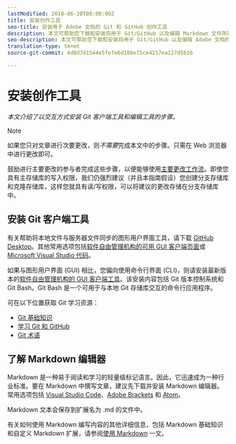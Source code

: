 ```yaml
---
lastModified: 2018-06-28T00:00:00Z
title: 安装创作工具
seo-title: 安装用于 Adobe 文档的 Git 和 GitHub 创作工具
description: 本文可帮助您下载和安装将用于 Git/GitHub 以及编辑 Markdown 文件所需的客户端工具。
seo-description: 本文可帮助您下载和安装将用于 Git/GitHub 以及编辑 Adobe 文档的 Markdown 文件所需的客户端工具。
translation-type: tm+mt
source-git-commit: 4d8d741544e5fefe6d186e75ce4157ea127d5b16

---
```


# 安装创作工具

*本文介绍了以交互方式安装 Git 客户端工具和编辑工具的步骤。*

>[!NOTE]
> 如果您只对文章进行次要更改，则*不需要*完成本文中的步骤。只需在 Web 浏览器中进行更改即可。
>
> 鼓励进行主要更改的参与者完成这些步骤，以便能够使用[主要更改工作流](local-repo.md)。即使您具有主存储库的写入权限，我们仍强烈建议（并且本指南假设）您创建分支存储库和克隆存储库，这样您就具有读/写权限，可以将建议的更改存储在分支存储库中。

## 安装 Git 客户端工具

有关帮助将本地文件与服务器文件同步的图形用户界面工具，请下载 [GitHub Desktop](https://desktop.github.com/)。其他常用选项包括[软件自由管理机构的可用 GUI 客户端页面](https://git-scm.com/downloads/guis)或 [Microsoft Visual Studio 代码](https://www.visualstudio.com/products/code-vs.aspx)。

如果与图形用户界面 (GUI) 相比，您偏向使用命令行界面 (CLI)，则请安装最新版本的[软件自由管理机构的 GUI 客户端工具](https://git-scm.com/downloads)。该安装内容包括 Git 版本控制系统和 Git Bash。Git Bash 是一个可用于与本地 Git 存储库交互的命令行应用程序。

可在以下位置获取 Git 学习资源：

* [Git 基础知识](https://git-scm.com/book/en/v2/Getting-Started-Git-Basics)
* [学习 Git 和 GitHub](https://help.github.com/articles/good-resources-for-learning-git-and-github/)
* [Git 术语](https://help.github.com/articles/github-glossary)

## 了解 Markdown 编辑器

Markdown 是一种易于阅读和学习的轻量级标记语言。因此，它迅速成为一种行业标准。要在 Markdown 中撰写文章，建议先下载并安装 Markdown 编辑器。常用选项包括 [Visual Studio Code](https://code.visualstudio.com/)、[Adobe Brackets](https://brackets.io) 和 [Atom](https://atom.io)。

Markdown 文本会保存到扩展名为 .md 的文件中。

有关如何使用 Markdown 编写内容的其他详细信息，包括 Markdown 基础知识和自定义 Markdown 扩展，请参阅[使用 Markdown](../writing-essentials/markdown.md) 一文。

<!--
## Adobe Docs Authoring Pack

Install the Docs Authoring Pack. This set of extensions includes basic authoring assistance for help when writing Markdown, and a preview feature, so that you can see what the Markdown looks like in the style of the docs.adobe.com site.

Link when available
-->
